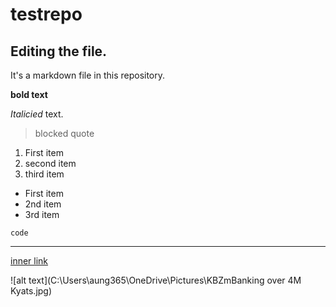 # testrepo

## Editing the file.

It's a markdown file in this repository.

**bold text**

*Italicied* text.

> blocked quote

1. First item
2. second item
3. third item

- First item
- 2nd item
- 3rd item

`code`

---

[inner link](https://www.facebook.com/)

![alt text](C:\Users\aung365\OneDrive\Pictures\KBZmBanking over 4M Kyats.jpg)

